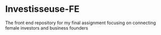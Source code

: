 # Investisseuse-FE
The front end repository for my final assignment focusing on connecting female investors and business founders

